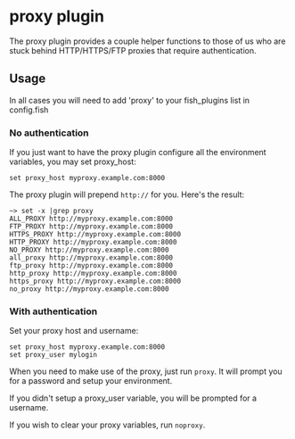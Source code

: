 proxy plugin
============

The proxy plugin provides a couple helper functions to those of us who are
stuck behind HTTP/HTTPS/FTP proxies that require authentication.

## Usage

In all cases you will need to add 'proxy' to your fish_plugins list in
config.fish

### No authentication

If you just want to have the proxy plugin configure all the environment
variables, you may set proxy_host:

    set proxy_host myproxy.example.com:8000

The proxy plugin will prepend `http://` for you.  Here's the result:

    ~> set -x |grep proxy
    ALL_PROXY http://myproxy.example.com:8000
    FTP_PROXY http://myproxy.example.com:8000
    HTTPS_PROXY http://myproxy.example.com:8000
    HTTP_PROXY http://myproxy.example.com:8000
    NO_PROXY http://myproxy.example.com:8000
    all_proxy http://myproxy.example.com:8000
    ftp_proxy http://myproxy.example.com:8000
    http_proxy http://myproxy.example.com:8000
    https_proxy http://myproxy.example.com:8000
    no_proxy http://myproxy.example.com:8000

### With authentication

Set your proxy host and username:

    set proxy_host myproxy.example.com:8000
    set proxy_user mylogin

When you need to make use of the proxy, just run `proxy`.  It will prompt you
for a password and setup your environment.

If you didn't setup a proxy_user variable, you will be prompted for a username.

If you wish to clear your proxy variables, run `noproxy`.
